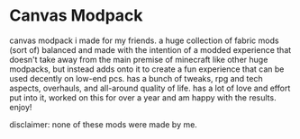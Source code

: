 # Canvas Modpack
canvas modpack i made for my friends. a huge collection of fabric mods (sort of) balanced and made with the intention of a modded experience that doesn't take away from the main premise of minecraft like other huge modpacks, but instead adds onto it to create a fun experience that can be used decently on low-end pcs. has a bunch of tweaks, rpg and tech aspects, overhauls, and all-around quality of life.
has a lot of love and effort put into it, worked on this for over a year and am happy with the results. enjoy!

disclaimer: none of these mods were made by me.
